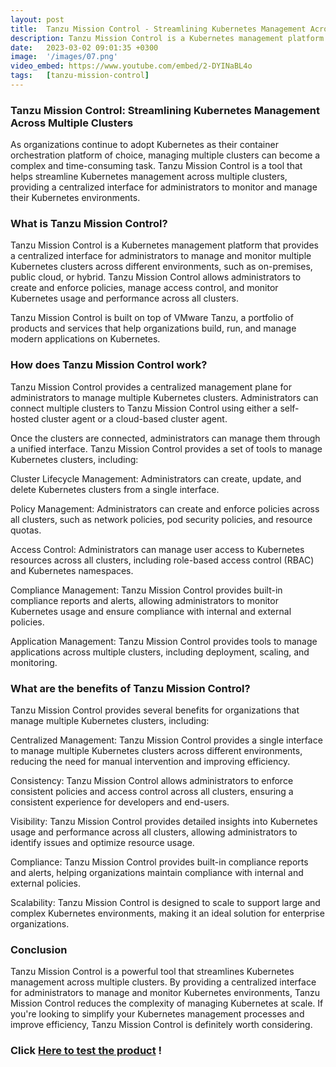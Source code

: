 ```yaml
---
layout: post
title:  Tanzu Mission Control - Streamlining Kubernetes Management Across Multiple Clusters
description: Tanzu Mission Control is a Kubernetes management platform that provides a centralized interface for administrators to manage and monitor multiple Kubernetes clusters across different environments, such as on-premises, public cloud, or hybrid.
date:   2023-03-02 09:01:35 +0300
image:  '/images/07.png'
video_embed: https://www.youtube.com/embed/2-DYINaBL4o
tags:   [tanzu-mission-control]
---
```


### Tanzu Mission Control: Streamlining Kubernetes Management Across Multiple Clusters

As organizations continue to adopt Kubernetes as their container orchestration platform of choice, managing multiple clusters can become a complex and time-consuming task. Tanzu Mission Control is a tool that helps streamline Kubernetes management across multiple clusters, providing a centralized interface for administrators to monitor and manage their Kubernetes environments.

### What is Tanzu Mission Control?

Tanzu Mission Control is a Kubernetes management platform that provides a centralized interface for administrators to manage and monitor multiple Kubernetes clusters across different environments, such as on-premises, public cloud, or hybrid. Tanzu Mission Control allows administrators to create and enforce policies, manage access control, and monitor Kubernetes usage and performance across all clusters.

Tanzu Mission Control is built on top of VMware Tanzu, a portfolio of products and services that help organizations build, run, and manage modern applications on Kubernetes.

### How does Tanzu Mission Control work?

Tanzu Mission Control provides a centralized management plane for administrators to manage multiple Kubernetes clusters. Administrators can connect multiple clusters to Tanzu Mission Control using either a self-hosted cluster agent or a cloud-based cluster agent.

Once the clusters are connected, administrators can manage them through a unified interface. Tanzu Mission Control provides a set of tools to manage Kubernetes clusters, including:

Cluster Lifecycle Management: Administrators can create, update, and delete Kubernetes clusters from a single interface.

Policy Management: Administrators can create and enforce policies across all clusters, such as network policies, pod security policies, and resource quotas.

Access Control: Administrators can manage user access to Kubernetes resources across all clusters, including role-based access control (RBAC) and Kubernetes namespaces.

Compliance Management: Tanzu Mission Control provides built-in compliance reports and alerts, allowing administrators to monitor Kubernetes usage and ensure compliance with internal and external policies.

Application Management: Tanzu Mission Control provides tools to manage applications across multiple clusters, including deployment, scaling, and monitoring.

### What are the benefits of Tanzu Mission Control?

Tanzu Mission Control provides several benefits for organizations that manage multiple Kubernetes clusters, including:

Centralized Management: Tanzu Mission Control provides a single interface to manage multiple Kubernetes clusters across different environments, reducing the need for manual intervention and improving efficiency.

Consistency: Tanzu Mission Control allows administrators to enforce consistent policies and access control across all clusters, ensuring a consistent experience for developers and end-users.

Visibility: Tanzu Mission Control provides detailed insights into Kubernetes usage and performance across all clusters, allowing administrators to identify issues and optimize resource usage.

Compliance: Tanzu Mission Control provides built-in compliance reports and alerts, helping organizations maintain compliance with internal and external policies.

Scalability: Tanzu Mission Control is designed to scale to support large and complex Kubernetes environments, making it an ideal solution for enterprise organizations.

### Conclusion

Tanzu Mission Control is a powerful tool that streamlines Kubernetes management across multiple clusters. By providing a centralized interface for administrators to manage and monitor Kubernetes environments, Tanzu Mission Control reduces the complexity of managing Kubernetes at scale. If you're looking to simplify your Kubernetes management processes and improve efficiency, Tanzu Mission Control is definitely worth considering.


### Click [Here to test the product](https://labs.hol.vmware.com/HOL/catalogs/lab/10506) !


